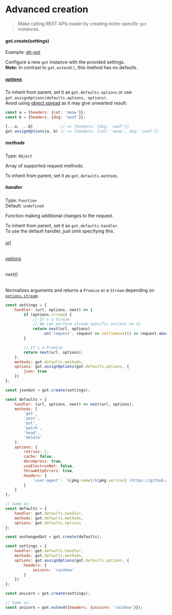 # Advanced creation

> Make calling REST APIs easier by creating niche-specific `got` instances.

#### got.create(settings)

Example: [gh-got](https://github.com/sindresorhus/gh-got/blob/master/index.js)

Configure a new `got` instance with the provided settings.<br>
**Note:** In contrast to `got.extend()`, this method has no defaults.

##### [options](readme.md#options)

To inherit from parent, set it as `got.defaults.options` or use `got.assignOptions(defaults.options, options)`.<br>
Avoid using [object spread](https://developer.mozilla.org/en-US/docs/Web/JavaScript/Reference/Operators/Spread_syntax#Spread_in_object_literals) as it may give unwanted result:

```js
const a = {headers: {cat: 'meow'}};
const b = {headers: {dog: 'woof'}};

{...a, ...b}            // => {headers: {dog: 'woof'}}
got.assignOptions(a, b) // => {headers: {cat: 'meow', dog: 'woof'}}
```

##### methods

Type: `Object`

Array of supported request methods.

To inherit from parent, set it as `got.defaults.methods`.

##### handler

Type: `Function`<br>
Default: `undefined`

Function making additional changes to the request.

To inherit from parent, set it as `got.defaults.handler`.<br>
To use the default handler, just omit specifying this.

###### [url](readme.md#url)

###### [options](readme.md#options)

###### next()

Normalizes arguments and returns a `Promise` or a `Stream` depending on [`options.stream`](readme.md#stream).

```js
const settings = {
	handler: (url, options, next) => {
		if (options.stream) {
			// It's a Stream
			// We can perform stream-specific actions on it
			return next(url, options)
				.on('request', request => setTimeout(() => request.abort(), 50));
		}

		// It's a Promise
		return next(url, options);
	},
	methods: got.defaults.methods,
	options: got.assignOptions(got.defaults.options, {
		json: true
	})
};

const jsonGot = got.create(settings);
```

```js
const defaults = {
	handler: (url, options, next) => next(url, options),
	methods: [
		'get',
		'post',
		'put',
		'patch',
		'head',
		'delete'
	],
	options: {
		retries: 2,
		cache: false,
		decompress: true,
		useElectronNet: false,
		throwHttpErrors: true,
		headers: {
			'user-agent': `${pkg.name}/${pkg.version} (https://github.com/sindresorhus/got)`
		}
	}
};

// Same as:
const defaults = {
	handler: got.defaults.handler,
	methods: got.defaults.methods,
	options: got.defaults.options
};

const unchangedGot = got.create(defaults);
```

```js
const settings = {
	handler: got.defaults.handler,
	methods: got.defaults.methods,
	options: got.assignOptions(got.defaults.options, {
		headers: {
			unicorn: 'rainbow'
		}
	})
};

const unicorn = got.create(settings);

// Same as:
const unicorn = got.extend({headers: {unicorn: 'rainbow'}});
```
